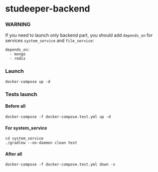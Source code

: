 # studeeper-backend

### WARNING
If you need to launch only backend part, you should add ```depends_on``` for services ```system_service``` and ```file_service```:

```
depends_on:
  - mongo
  - redis
```  

### Launch
```
docker-compose up -d
```

### Tests launch

#### Before all
```
docker-compose -f docker-compose.test.yml up -d
```

#### For system_service

```
cd system_service
./gradlew --no-daemon clean test
```

#### After all
```
docker-compose -f docker-compose.test.yml down -v
```
